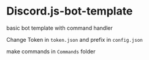 # Discord.js-bot-template
basic bot template with command handler

Change Token in ``token.json`` and prefix in ``config.json``

make commands in ``Commands`` folder
